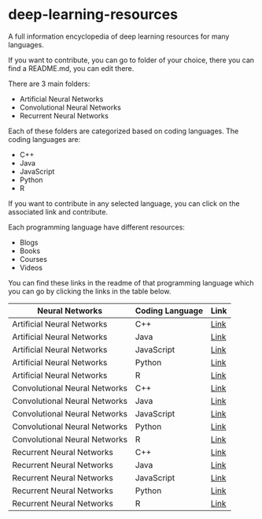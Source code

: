 # deep-learning-resources
A full information encyclopedia of deep learning resources for many languages.

If you want to contribute, you can go to folder of your choice, there you can find a README.md, you can edit there.

There are 3 main folders:
* Artificial Neural Networks
* Convolutional Neural Networks
* Recurrent Neural Networks

Each of these folders are categorized based on coding languages. The coding languages are:
* C++
* Java
* JavaScript
* Python
* R

If you want to contribute in any selected language, you can click on the associated link and contribute.

Each programming language have different resources:
* Blogs
* Books
* Courses
* Videos

You can find these links in the readme of that programming language which you can go by clicking the links in the table below.

<table>
    <thead>
      <tr>
        <th>Neural Networks</th>
        <th>Coding Language</th>
        <th>Link</th>
      </tr>
    </thead>
    <tbody>
        <tr>
            <td>Artificial Neural Networks</td>
            <td>C++</td>
            <td><a href="https://github.com/ayushsahu1999/deep-learning-resources/blob/main/Artificial%20Neural%20Networks/C%2B%2B/C%2B%2B_README.md">Link</a></td>
        </tr>
        <tr>
            <td>Artificial Neural Networks</td>
            <td>Java</td>
            <td><a href="https://github.com/ayushsahu1999/deep-learning-resources/blob/main/Artificial%20Neural%20Networks/Java/README.md">Link</a></td>
        </tr>
        <tr>
            <td>Artificial Neural Networks</td>
            <td>JavaScript</td>
            <td><a href="https://github.com/ayushsahu1999/deep-learning-resources/blob/main/Artificial%20Neural%20Networks/Javascript/README.md">Link</a></td>
        </tr>
        <tr>
            <td>Artificial Neural Networks</td>
            <td>Python</td>
            <td><a href="https://github.com/ayushsahu1999/deep-learning-resources/blob/main/Artificial%20Neural%20Networks/Python/README.md">Link</a></td>
        </tr>
        <tr>
            <td>Artificial Neural Networks</td>
            <td>R</td>
            <td><a href="https://github.com/ayushsahu1999/deep-learning-resources/blob/main/Artificial%20Neural%20Networks/R/README.md">Link</a></td>
        </tr>
        <tr>
            <td>Convolutional Neural Networks</td>
            <td>C++</td>
            <td><a href="https://github.com/ayushsahu1999/deep-learning-resources/blob/main/Convolutional%20Neural%20Networks/C%2B%2B/README.md">Link</a></td>
        </tr>
        <tr>
            <td>Convolutional Neural Networks</td>
            <td>Java</td>
            <td><a href="https://github.com/ayushsahu1999/deep-learning-resources/blob/main/Convolutional%20Neural%20Networks/Java/README.md">Link</a></td>
        </tr>
        <tr>
            <td>Convolutional Neural Networks</td>
            <td>JavaScript</td>
            <td><a href="https://github.com/ayushsahu1999/deep-learning-resources/blob/main/Convolutional%20Neural%20Networks/Javascript/README.md">Link</a></td>
        </tr>
        <tr>
            <td>Convolutional Neural Networks</td>
            <td>Python</td>
            <td><a href="https://github.com/ayushsahu1999/deep-learning-resources/blob/main/Convolutional%20Neural%20Networks/Python/README.md">Link</a></td>
        </tr>
        <tr>
            <td>Convolutional Neural Networks</td>
            <td>R</td>
            <td><a href="https://github.com/ayushsahu1999/deep-learning-resources/blob/main/Convolutional%20Neural%20Networks/R/README.md">Link</a></td>
        </tr>
        <tr>
            <td>Recurrent Neural Networks</td>
            <td>C++</td>
            <td><a href="https://github.com/ayushsahu1999/deep-learning-resources/blob/main/Recurrent%20Neural%20Networks/C%2B%2B/README.md">Link</a></td>
        </tr>
        <tr>
            <td>Recurrent Neural Networks</td>
            <td>Java</td>
            <td><a href="https://github.com/ayushsahu1999/deep-learning-resources/blob/main/Recurrent%20Neural%20Networks/Java/README.md">Link</a></td>
        </tr>
        <tr>
            <td>Recurrent Neural Networks</td>
            <td>JavaScript</td>
            <td><a href="https://github.com/ayushsahu1999/deep-learning-resources/blob/main/Recurrent%20Neural%20Networks/Javascipt/README.md">Link</a></td>
        </tr>
        <tr>
            <td>Recurrent Neural Networks</td>
            <td>Python</td>
            <td><a href="https://github.com/ayushsahu1999/deep-learning-resources/blob/main/Recurrent%20Neural%20Networks/Python/README.md">Link</a></td>
        </tr>
        <tr>
            <td>Recurrent Neural Networks</td>
            <td>R</td>
            <td><a href="https://github.com/ayushsahu1999/deep-learning-resources/blob/main/Recurrent%20Neural%20Networks/R/README.md">Link</a></td>
        </tr>
    </tbody>
  </table>
